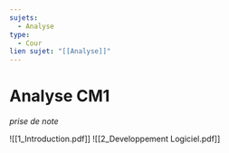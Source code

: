 ```yaml
---
sujets:
  - Analyse
type:
  - Cour
lien sujet: "[[Analyse]]"
---
```

# Analyse CM1
*prise de note*

![[1_Introduction.pdf]]
![[2_Developpement Logiciel.pdf]]